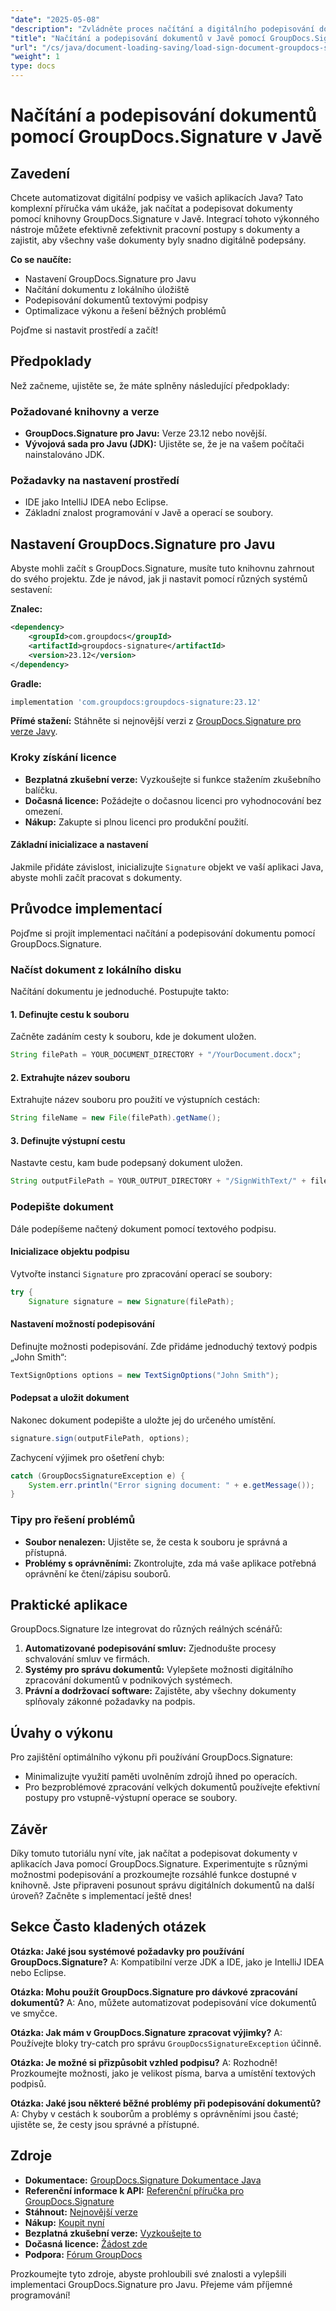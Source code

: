 ```yaml
---
"date": "2025-05-08"
"description": "Zvládněte proces načítání a digitálního podepisování dokumentů pomocí GroupDocs.Signature pro Javu. Zjednodušte si pracovní postupy s dokumenty pomocí tohoto podrobného tutoriálu."
"title": "Načítání a podepisování dokumentů v Javě pomocí GroupDocs.Signature – Komplexní průvodce"
"url": "/cs/java/document-loading-saving/load-sign-document-groupdocs-signature-java/"
"weight": 1
type: docs
---
```

# Načítání a podepisování dokumentů pomocí GroupDocs.Signature v Javě

## Zavedení

Chcete automatizovat digitální podpisy ve vašich aplikacích Java? Tato komplexní příručka vám ukáže, jak načítat a podepisovat dokumenty pomocí knihovny GroupDocs.Signature v Javě. Integrací tohoto výkonného nástroje můžete efektivně zefektivnit pracovní postupy s dokumenty a zajistit, aby všechny vaše dokumenty byly snadno digitálně podepsány.

**Co se naučíte:**
- Nastavení GroupDocs.Signature pro Javu
- Načítání dokumentu z lokálního úložiště
- Podepisování dokumentů textovými podpisy
- Optimalizace výkonu a řešení běžných problémů

Pojďme si nastavit prostředí a začít!

## Předpoklady
Než začneme, ujistěte se, že máte splněny následující předpoklady:

### Požadované knihovny a verze
- **GroupDocs.Signature pro Javu:** Verze 23.12 nebo novější.
- **Vývojová sada pro Javu (JDK):** Ujistěte se, že je na vašem počítači nainstalováno JDK.

### Požadavky na nastavení prostředí
- IDE jako IntelliJ IDEA nebo Eclipse.
- Základní znalost programování v Javě a operací se soubory.

## Nastavení GroupDocs.Signature pro Javu
Abyste mohli začít s GroupDocs.Signature, musíte tuto knihovnu zahrnout do svého projektu. Zde je návod, jak ji nastavit pomocí různých systémů sestavení:

**Znalec:**
```xml
<dependency>
    <groupId>com.groupdocs</groupId>
    <artifactId>groupdocs-signature</artifactId>
    <version>23.12</version>
</dependency>
```

**Gradle:**
```gradle
implementation 'com.groupdocs:groupdocs-signature:23.12'
```

**Přímé stažení:**
Stáhněte si nejnovější verzi z [GroupDocs.Signature pro verze Javy](https://releases.groupdocs.com/signature/java/).

### Kroky získání licence
- **Bezplatná zkušební verze:** Vyzkoušejte si funkce stažením zkušebního balíčku.
- **Dočasná licence:** Požádejte o dočasnou licenci pro vyhodnocování bez omezení.
- **Nákup:** Zakupte si plnou licenci pro produkční použití.

#### Základní inicializace a nastavení
Jakmile přidáte závislost, inicializujte `Signature` objekt ve vaší aplikaci Java, abyste mohli začít pracovat s dokumenty.

## Průvodce implementací
Pojďme si projít implementaci načítání a podepisování dokumentu pomocí GroupDocs.Signature.

### Načíst dokument z lokálního disku
Načítání dokumentu je jednoduché. Postupujte takto:

#### 1. Definujte cestu k souboru
Začněte zadáním cesty k souboru, kde je dokument uložen.
```java
String filePath = YOUR_DOCUMENT_DIRECTORY + "/YourDocument.docx";
```

#### 2. Extrahujte název souboru
Extrahujte název souboru pro použití ve výstupních cestách:
```java
String fileName = new File(filePath).getName();
```

#### 3. Definujte výstupní cestu
Nastavte cestu, kam bude podepsaný dokument uložen.
```java
String outputFilePath = YOUR_OUTPUT_DIRECTORY + "/SignWithText/" + fileName;
```

### Podepište dokument
Dále podepíšeme načtený dokument pomocí textového podpisu.

#### Inicializace objektu podpisu
Vytvořte instanci `Signature` pro zpracování operací se soubory:
```java
try {
    Signature signature = new Signature(filePath);
```

#### Nastavení možností podepisování
Definujte možnosti podepisování. Zde přidáme jednoduchý textový podpis „John Smith“:
```java
TextSignOptions options = new TextSignOptions("John Smith");
```

#### Podepsat a uložit dokument
Nakonec dokument podepište a uložte jej do určeného umístění.
```java
signature.sign(outputFilePath, options);
```
Zachycení výjimek pro ošetření chyb:
```java
catch (GroupDocsSignatureException e) {
    System.err.println("Error signing document: " + e.getMessage());
}
```

### Tipy pro řešení problémů
- **Soubor nenalezen:** Ujistěte se, že cesta k souboru je správná a přístupná.
- **Problémy s oprávněními:** Zkontrolujte, zda má vaše aplikace potřebná oprávnění ke čtení/zápisu souborů.

## Praktické aplikace
GroupDocs.Signature lze integrovat do různých reálných scénářů:
1. **Automatizované podepisování smluv:** Zjednodušte procesy schvalování smluv ve firmách.
2. **Systémy pro správu dokumentů:** Vylepšete možnosti digitálního zpracování dokumentů v podnikových systémech.
3. **Právní a dodržovací software:** Zajistěte, aby všechny dokumenty splňovaly zákonné požadavky na podpis.

## Úvahy o výkonu
Pro zajištění optimálního výkonu při používání GroupDocs.Signature:
- Minimalizujte využití paměti uvolněním zdrojů ihned po operacích.
- Pro bezproblémové zpracování velkých dokumentů používejte efektivní postupy pro vstupně-výstupní operace se soubory.

## Závěr
Díky tomuto tutoriálu nyní víte, jak načítat a podepisovat dokumenty v aplikacích Java pomocí GroupDocs.Signature. Experimentujte s různými možnostmi podepisování a prozkoumejte rozsáhlé funkce dostupné v knihovně. Jste připraveni posunout správu digitálních dokumentů na další úroveň? Začněte s implementací ještě dnes!

## Sekce Často kladených otázek
**Otázka: Jaké jsou systémové požadavky pro používání GroupDocs.Signature?**
A: Kompatibilní verze JDK a IDE, jako je IntelliJ IDEA nebo Eclipse.

**Otázka: Mohu použít GroupDocs.Signature pro dávkové zpracování dokumentů?**
A: Ano, můžete automatizovat podepisování více dokumentů ve smyčce.

**Otázka: Jak mám v GroupDocs.Signature zpracovat výjimky?**
A: Používejte bloky try-catch pro správu `GroupDocsSignatureException` účinně.

**Otázka: Je možné si přizpůsobit vzhled podpisu?**
A: Rozhodně! Prozkoumejte možnosti, jako je velikost písma, barva a umístění textových podpisů.

**Otázka: Jaké jsou některé běžné problémy při podepisování dokumentů?**
A: Chyby v cestách k souborům a problémy s oprávněními jsou časté; ujistěte se, že cesty jsou správné a přístupné.

## Zdroje
- **Dokumentace:** [GroupDocs.Signature Dokumentace Java](https://docs.groupdocs.com/signature/java/)
- **Referenční informace k API:** [Referenční příručka pro GroupDocs.Signature](https://reference.groupdocs.com/signature/java/)
- **Stáhnout:** [Nejnovější verze](https://releases.groupdocs.com/signature/java/)
- **Nákup:** [Koupit nyní](https://purchase.groupdocs.com/buy)
- **Bezplatná zkušební verze:** [Vyzkoušejte to](https://releases.groupdocs.com/signature/java/)
- **Dočasná licence:** [Žádost zde](https://purchase.groupdocs.com/temporary-license/)
- **Podpora:** [Fórum GroupDocs](https://forum.groupdocs.com/c/signature/)

Prozkoumejte tyto zdroje, abyste prohloubili své znalosti a vylepšili implementaci GroupDocs.Signature pro Javu. Přejeme vám příjemné programování!